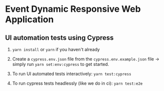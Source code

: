 # Event Dynamic Responsive Web Application

## UI automation tests using Cypress

1. `yarn install` or `yarn` if you haven't already 

2. Create a `cypress.env.json` file from the `cypress.env.example.json` file -> simply run `yarn set:env:cypress` to get started.

3. To run UI automated tests interactively: `yarn test:cypress`

4. To run cypress tests headlessly (like we do in ci): `yarn test:e2e`